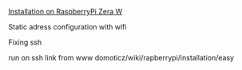 [Installation on RaspberryPi Zera W](https://youtu.be/_4MHFwNmecA)

Static adress configuration with wifi 

Fixing ssh

run on ssh link from www domoticz/wiki/rapberrypi/installation/easy
